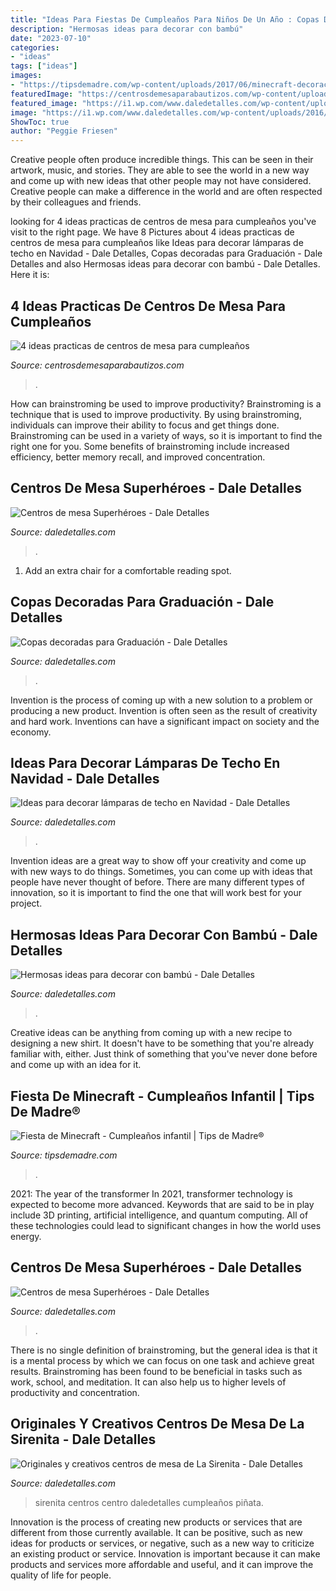 ```yaml
---
title: "Ideas Para Fiestas De Cumpleaños Para Niños De Un Año : Copas Decoradas Para Graduación"
description: "Hermosas ideas para decorar con bambú"
date: "2023-07-10"
categories:
- "ideas"
tags: ["ideas"]
images:
- "https://tipsdemadre.com/wp-content/uploads/2017/06/minecraft-decoracion-casa-fiesta.jpg"
featuredImage: "https://centrosdemesaparabautizos.com/wp-content/uploads/2019/07/centros-de-mesa-para-cumpleaños-tematico.jpg"
featured_image: "https://i1.wp.com/www.daledetalles.com/wp-content/uploads/2016/03/superheroes8.jpg"
image: "https://i1.wp.com/www.daledetalles.com/wp-content/uploads/2016/03/superheroes8.jpg"
ShowToc: true
author: "Peggie Friesen"
---
```



Creative people often produce incredible things. This can be seen in their artwork, music, and stories. They are able to see the world in a new way and come up with new ideas that other people may not have considered. Creative people can make a difference in the world and are often respected by their colleagues and friends.

	

		
looking for 4 ideas practicas de centros de mesa para cumpleaños you've visit to the right page. We have 8 Pictures about 4 ideas practicas de centros de mesa para cumpleaños like Ideas para decorar lámparas de techo en Navidad - Dale Detalles, Copas decoradas para Graduación - Dale Detalles and also Hermosas ideas para decorar con bambú - Dale Detalles. Here it is:
		
    
## 4 Ideas Practicas De Centros De Mesa Para Cumpleaños

<img loading=lazy src="https://centrosdemesaparabautizos.com/wp-content/uploads/2019/07/centros-de-mesa-para-cumpleaños-tematico.jpg" onerror="this.onerror=null;this.src='https://tse2.mm.bing.net/th?id=OIP.KbuYr0K519F-IhIYWkKtIQAAAA&amp;pid=15.1';" alt="4 ideas practicas de centros de mesa para cumpleaños">

_Source: centrosdemesaparabautizos.com_

>. 

	

How can brainstroming be used to improve productivity?
Brainstroming is a technique that is used to improve productivity. By using brainstroming, individuals can improve their ability to focus and get things done. Brainstroming can be used in a variety of ways, so it is important to find the right one for you. Some benefits of brainstroming include increased efficiency, better memory recall, and improved concentration.

    
## Centros De Mesa Superhéroes - Dale Detalles

<img loading=lazy src="https://i1.wp.com/www.daledetalles.com/wp-content/uploads/2016/03/superheroes8.jpg" onerror="this.onerror=null;this.src='https://tse2.mm.bing.net/th?id=OIP.w18qvnAjIC0AgYDgWuk1LQHaFh&amp;pid=15.1';" alt="Centros de mesa Superhéroes - Dale Detalles">

_Source: daledetalles.com_

>. 

	

1. Add an extra chair for a comfortable reading spot.

    
## Copas Decoradas Para Graduación - Dale Detalles

<img loading=lazy src="https://i2.wp.com/www.daledetalles.com/wp-content/uploads/2016/04/copa-para-graduacion1.jpg" onerror="this.onerror=null;this.src='https://tse1.mm.bing.net/th?id=OIP.N-YzMS5RobjEZsV8LRc5NwHaJ5&amp;pid=15.1';" alt="Copas decoradas para Graduación - Dale Detalles">

_Source: daledetalles.com_

>. 

	

Invention is the process of coming up with a new solution to a problem or producing a new product. Invention is often seen as the result of creativity and hard work. Inventions can have a significant impact on society and the economy.

    
## Ideas Para Decorar Lámparas De Techo En Navidad - Dale Detalles

<img loading=lazy src="https://i1.wp.com/www.daledetalles.com/wp-content/uploads/2016/11/decorar-lamparas-de-techo-en-navidad8.jpg" onerror="this.onerror=null;this.src='https://tse1.mm.bing.net/th?id=OIP.TG-ed0bOLNjTrF6OukDeWQHaLF&amp;pid=15.1';" alt="Ideas para decorar lámparas de techo en Navidad - Dale Detalles">

_Source: daledetalles.com_

>. 

	

Invention ideas are a great way to show off your creativity and come up with new ways to do things. Sometimes, you can come up with ideas that people have never thought of before. There are many different types of innovation, so it is important to find the one that will work best for your project.

    
## Hermosas Ideas Para Decorar Con Bambú - Dale Detalles

<img loading=lazy src="https://i0.wp.com/www.daledetalles.com/wp-content/uploads/2017/01/decoracion-con-bambu15.jpg" onerror="this.onerror=null;this.src='https://tse1.mm.bing.net/th?id=OIP.Ay4QLLPSBho1ZcDe23CiOgHaJ4&amp;pid=15.1';" alt="Hermosas ideas para decorar con bambú - Dale Detalles">

_Source: daledetalles.com_

>. 

	

Creative ideas can be anything from coming up with a new recipe to designing a new shirt. It doesn't have to be something that you're already familiar with, either. Just think of something that you've never done before and come up with an idea for it.

    
## Fiesta De Minecraft - Cumpleaños Infantil | Tips De Madre®

<img loading=lazy src="https://tipsdemadre.com/wp-content/uploads/2017/06/minecraft-decoracion-casa-fiesta.jpg" onerror="this.onerror=null;this.src='https://tse3.mm.bing.net/th?id=OIP.W05hW0sE5xIC3hnK5U_pIQHaJl&amp;pid=15.1';" alt="Fiesta de Minecraft - Cumpleaños infantil | Tips de Madre®">

_Source: tipsdemadre.com_

>. 

	

2021: The year of the transformer
In 2021, transformer technology is expected to become more advanced. Keywords that are said to be in play include 3D printing, artificial intelligence, and quantum computing. All of these technologies could lead to significant changes in how the world uses energy.

    
## Centros De Mesa Superhéroes - Dale Detalles

<img loading=lazy src="https://i0.wp.com/www.daledetalles.com/wp-content/uploads/2016/03/superheroes19.jpg" onerror="this.onerror=null;this.src='https://tse2.mm.bing.net/th?id=OIP.1WxD0dd0Zea6iK0rL_fVMAHaJ4&amp;pid=15.1';" alt="Centros de mesa Superhéroes - Dale Detalles">

_Source: daledetalles.com_

>. 

	

There is no single definition of brainstroming, but the general idea is that it is a mental process by which we can focus on one task and achieve great results. Brainstroming has been found to be beneficial in tasks such as work, school, and meditation. It can also help us to higher levels of productivity and concentration.

    
## Originales Y Creativos Centros De Mesa De La Sirenita - Dale Detalles

<img loading=lazy src="https://i1.wp.com/www.daledetalles.com/wp-content/uploads/2016/08/centro-de-mesa-sirenita9.jpg" onerror="this.onerror=null;this.src='https://tse1.mm.bing.net/th?id=OIP.y0C6BURWjkvhoG6R2O4Q1wHaQW&amp;pid=15.1';" alt="Originales y creativos centros de mesa de La Sirenita - Dale Detalles">

_Source: daledetalles.com_

>sirenita centros centro daledetalles cumpleaños piñata. 

	

Innovation is the process of creating new products or services that are different from those currently available. It can be positive, such as new ideas for products or services, or negative, such as a new way to criticize an existing product or service. Innovation is important because it can make products and services more affordable and useful, and it can improve the quality of life for people.

